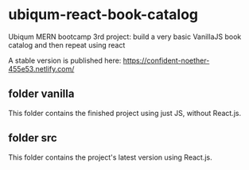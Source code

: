# ubiqum-react-book-catalog

Ubiqum MERN bootcamp 3rd project: build a very basic VanillaJS book catalog and then repeat using react

A stable version is published here: https://confident-noether-455e53.netlify.com/

## folder vanilla 

This folder contains the finished project using just JS, without React.js.

## folder src

This folder contains the project's latest version using React.js.
